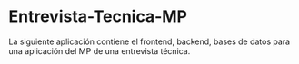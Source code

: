 # Entrevista-Tecnica-MP
La siguiente aplicación contiene el frontend, backend, bases de datos para una aplicación del MP de una entrevista técnica.
